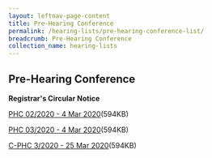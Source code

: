 ```yaml
---
layout: leftnav-page-content
title: Pre-Hearing Conference
permalink: /hearing-lists/pre-hearing-conference-list/
breadcrumb: Pre-Hearing Conference
collection_name: hearing-lists
---
```


Pre-Hearing Conference
---

**Registrar's Circular Notice**

[PHC 02/2020 - 4 Mar 2020](/files/Phc022020-4Mar2020.pdf)(594KB)

[PHC 03/2020 - 4 Mar 2020](/files/Phc032020-4Mar2020.pdf)(594KB)

[C-PHC 3/2020 - 25 Mar 2020](/files/C-Phc032020-25Mar2020.pdf)(594KB)





